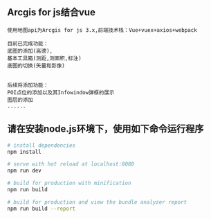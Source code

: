 ## Arcgis for js结合vue
    使用地图api为Arcgis for js 3.x,前端技术栈：Vue+vuex+axios+webpack
```
目前已完成功能：
底图的添加(高德),
基本工具箱(测距,测面积,标注)
底图的切换(矢量和影像)


后续将添加功能：
POI点位的添加以及其Infowindow弹框的展示
图层的添加
......

```

## 请在安装node.js环境下，使用如下命令运行程序

``` bash
# install dependencies
npm install

# serve with hot reload at localhost:8080
npm run dev

# build for production with minification
npm run build

# build for production and view the bundle analyzer report
npm run build --report
```

